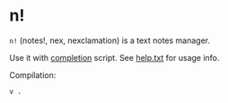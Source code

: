 # n!

`n!` (notes!, nex, nexclamation) is a text notes manager.

Use it with [completion](completion) script. See [help.txt](help.txt) for usage info.

Compilation:

```
v .
```
